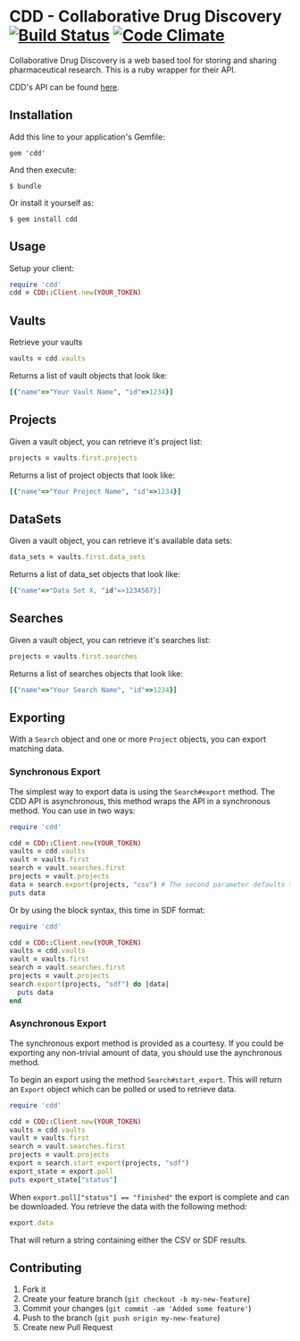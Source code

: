 # CDD - Collaborative Drug Discovery [![Build Status](https://travis-ci.org/cpetersen/cdd.png?branch=master)](https://travis-ci.org/cpetersen/cdd) [![Code Climate](https://codeclimate.com/badge.png)](https://codeclimate.com/github/cpetersen/cdd)

Collaborative Drug Discovery is a web based tool for storing and sharing pharmaceutical research. This is a ruby wrapper for their API.

CDD's API can be found [here](https://support.collaborativedrug.com/categories/20081556-cdd-api-documentation).

## Installation

Add this line to your application's Gemfile:

    gem 'cdd'

And then execute:

    $ bundle

Or install it yourself as:

    $ gem install cdd

## Usage

Setup your client:

```ruby
require 'cdd'
cdd = CDD::Client.new(YOUR_TOKEN)
```

## Vaults
Retrieve your vaults

```ruby
vaults = cdd.vaults
```

Returns a list of vault objects that look like:
```ruby
[{"name"=>"Your Vault Name", "id"=>1234}]
```

## Projects
Given a vault object, you can retrieve it's project list:
```ruby
projects = vaults.first.projects
```

Returns a list of project objects that look like:
```ruby
[{"name"=>"Your Project Name", "id"=>1234}]
```

## DataSets
Given a vault object, you can retrieve it's available data sets:
```ruby
data_sets = vaults.first.data_sets
```

Returns a list of data_set objects that look like:
```ruby
[{"name"=>"Data Set X, "id"=>1234567}]
```

## Searches
Given a vault object, you can retrieve it's searches list:
```ruby
projects = vaults.first.searches
```

Returns a list of searches objects that look like:
```ruby
[{"name"=>"Your Search Name", "id"=>1234}]
```

## Exporting
With a ```Search``` object and one or more ```Project``` objects, you can export matching data.

### Synchronous Export
The simplest way to export data is using the ```Search#export``` method. The CDD API is asynchronous, this method wraps the API in a synchronous method. You can use in two ways:

```ruby
require 'cdd'

cdd = CDD::Client.new(YOUR_TOKEN)
vaults = cdd.vaults
vault = vaults.first
search = vault.searches.first
projects = vault.projects
data = search.export(projects, "csv") # The second parameter defaults to CSV and can be omitted.
puts data
```

Or by using the block syntax, this time in SDF format:

```ruby
require 'cdd'

cdd = CDD::Client.new(YOUR_TOKEN)
vaults = cdd.vaults
vault = vaults.first
search = vault.searches.first
projects = vault.projects
search.export(projects, "sdf") do |data|
  puts data
end
```

### Asynchronous Export

The synchronous export method is provided as a courtesy. If you could be exporting any non-trivial amount of data, you should use the aynchronous method.

To begin an export using the method ```Search#start_export```. This will return an ```Export``` object which can be polled or used to retrieve data.

```ruby
require 'cdd'

cdd = CDD::Client.new(YOUR_TOKEN)
vaults = cdd.vaults
vault = vaults.first
search = vault.searches.first
projects = vault.projects
export = search.start_export(projects, "sdf")
export_state = export.poll
puts export_state["status"]
```

When ```export.poll["status"] == "finished"``` the export is complete and can be downloaded. You retrieve the data with the following method:

```ruby
export.data
```

That will return a string containing either the CSV or SDF results.

## Contributing

1. Fork it
2. Create your feature branch (`git checkout -b my-new-feature`)
3. Commit your changes (`git commit -am 'Added some feature'`)
4. Push to the branch (`git push origin my-new-feature`)
5. Create new Pull Request
